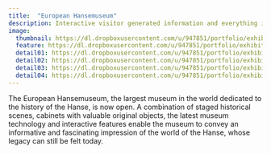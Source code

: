 ```yaml
---
title:  "European Hansemuseum"
description: Interactive visitor generated information and everything in the four main languages of the Hanseatic League.
image:
  thumbnail: https://dl.dropboxusercontent.com/u/947851/portfolio/exhibition/hanse-ausstellung-thumb.jpg
  feature: https://dl.dropboxusercontent.com/u/947851/portfolio/exhibition/hanse-ausstellung01.jpg
  detail01: https://dl.dropboxusercontent.com/u/947851/portfolio/exhibition/ehm/ehm-01.jpg
  detail02: https://dl.dropboxusercontent.com/u/947851/portfolio/exhibition/ehm/ehm-02.jpg
  detail03: https://dl.dropboxusercontent.com/u/947851/portfolio/exhibition/ehm/ehm-03.jpg
  detail04: https://dl.dropboxusercontent.com/u/947851/portfolio/exhibition/ehm/ehm-04.jpg
---
```

The European Hansemuseum, the largest museum in the world dedicated to the history of the Hanse, is now open. A combination of staged historical scenes, cabinets with valuable original objects, the latest museum technology and interactive features enable the museum to convey an informative and fascinating impression of the world of the Hanse, whose legacy can still be felt today.
